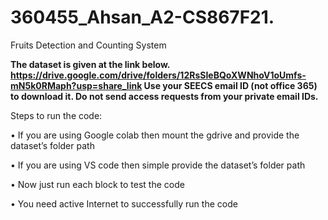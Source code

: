 # 360455_Ahsan_A2-CS867F21.
Fruits Detection and Counting System

**The dataset is given at the link below.
https://drive.google.com/drive/folders/12RsSIeBQoXWNhoV1oUmfs-mN5k0RMaph?usp=share_link
Use your SEECS email ID (not office 365) to download it. Do not send access requests from your
private email IDs.**

Steps to run the code:

• If you are using Google colab then mount the gdrive and provide the dataset’s folder path

• If you are using VS code then simple provide the dataset’s folder path

• Now just run each block to test the code

• You need active Internet to successfully run the code
